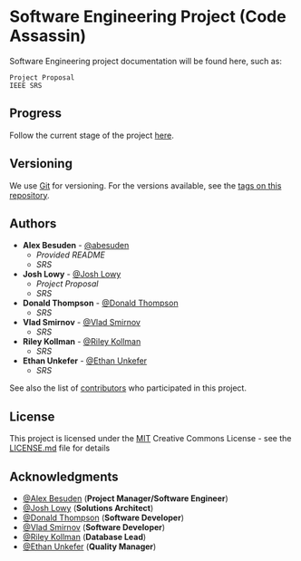 # Software Engineering Project (**Code Assassin**)

Software Engineering project documentation will be found here, such as:

```
Project Proposal
IEEE SRS
```

## Progress

Follow the current stage of the project [here](https://github.com/Abesuden/Software-Engineering/projects/1).


## Versioning

We use [Git](https://git-scm.com/doc) for versioning. For the versions available, see the [tags on this repository](https://github.com/software-engineering/tags).

## Authors

* **Alex Besuden** - [@abesuden](https://github.com/abesuden)
   * *Provided README*
   * *SRS* 
* **Josh Lowy** - [@Josh Lowy](https://github.com/DLJ42)
   * *Project Proposal*
   * *SRS*
* **Donald Thompson** - [@Donald Thompson](https://github.com/dthompsonii)
   * *SRS*
* **Vlad Smirnov** - [@Vlad Smirnov](https://github.com/Pr0vlad)
   * *SRS*
* **Riley Kollman** - [@Riley Kollman](https://github.com/) 
   * *SRS*
* **Ethan Unkefer** - [@Ethan Unkefer](https://github.com/eunkefer)
   * *SRS*

See also the list of [contributors](https://github.com/abesuden/software-engineering/contributors) who participated in this project.

## License

This project is licensed under the [MIT](LICENSE.md) Creative Commons License - see the [LICENSE.md](LICENSE.md) file for details

## Acknowledgments

* [@Alex Besuden](https://github.com/abesuden) (**Project Manager/Software Engineer**)
* [@Josh Lowy](https://github.com/DLJ42) (**Solutions Architect**)
* [@Donald Thompson](https://github.com/dthompsonii) (**Software Developer**)
* [@Vlad Smirnov](https://github.com/Pr0vlad) (**Software Developer**)
* [@Riley Kollman](https://github.com/) (**Database Lead**)
* [@Ethan Unkefer](https://github.com/eunkefer) (**Quality Manager**)
